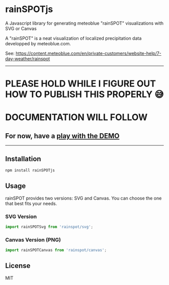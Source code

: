 # rainSPOTjs

A Javascript library for generating meteoblue "rainSPOT" visualizations with SVG or Canvas

A "rainSPOT" is a neat visualization of localized precipitation data developped by meteoblue.com.

See: https://content.meteoblue.com/en/private-customers/website-help/7-day-weather/rainspot

---

# PLEASE HOLD WHILE I FIGURE OUT HOW TO PUBLISH THIS PROPERLY 😅

# DOCUMENTATION WILL FOLLOW

## For now, have a [play with the DEMO](https://borisanthony.github.io/rainSPOTjs/)

---


## Installation

```sh
npm install rainSPOTjs
```

## Usage

rainSPOT provides two versions: SVG and Canvas. You can choose the one that best fits your needs.

### SVG Version
```javascript
import rainSPOTSvg from 'rainspot/svg';
```

### Canvas Version (PNG)
```javascript
import rainSPOTCanvas from 'rainspot/canvas';
```



## License
MIT